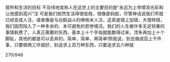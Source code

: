 居所和生活的目标
不及待地宣称人在这世上的主要目的是“永远为上帝增添光彩和让他感到高兴”注
可是我们依然生活得很低贱，很像是蚂蚁，尽管神话说我们早就已经变成人注，或者像是与白鹤战斗的俾格米人注，这真是错上加错，大错特错，我们因而陷入了一种多余的、本可避免的悲惨境况。我们的人生被许多无足轻重的事情耗费了。人真正需要的东西，基本上十个手指就能数得过来，顶多再加上十个脚趾，其他的都是可以丢弃的。简单，简单，再简单!照我说，别去做成百上千件事，只要做两三件就好，别追求上百万种东西，只要追求五六种就

270/946